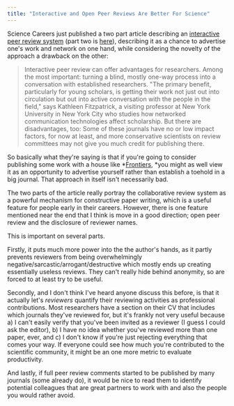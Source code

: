 ```yaml
---
title: "Interactive and Open Peer Reviews Are Better For Science"
---
```


Science Careers just published a two part article describing an [interactive peer review system](http://sciencecareers.sciencemag.org/career_magazine/previous_issues/articles/2013_04_09/caredit.a1300068) (part two is [here](http://sciencecareers.sciencemag.org/career_magazine/previous_issues/articles/2013_04_10/caredit.a1300069)), describing it as a chance to advertise one's work and network on one hand, while considering the novelty of the approach a drawback on the other:

> Interactive peer review can offer advantages for researchers. Among the  most important: turning a blind, mostly one-way process into a  conversation with established researchers. "The primary benefit,  particularly for young scholars, is getting their work not just out into  circulation but out into active conversation with the people in the  field," says Kathleen Fitzpatrick, a visiting professor at New York  University in New York City who studies how networked communication  technologies affect scholarship. But there are disadvantages, too: Some  of these journals have no or low impact factors, for now at least, and  more conservative scientists on review committees may not give you much  credit for publishing there.

So basically what they're saying is that if you're going to consider publishing some work with a house like *[Frontiers](http://www.frontiersin.org/), *you might as well view it as an opportunity to advertise yourself rather than establish a toehold in a big journal. That approach in itself isn't necessarily bad.

The two parts of the article really portray the collaborative review system as a powerful mechanism for constructive paper writing, which is a useful feature for people early in their careers. However, there is one feature mentioned near the end that I think is move in a good direction; open peer review and the disclosure of reviewer names. 

This is important on several parts.

Firstly, it puts much more power into the the author's hands, as it partly prevents reviewers from being overwhelmingly negative/sarcastic/arrogant/destructive which mostly ends up creating essentially useless reviews. They can't really hide behind anonymity, so are forced to at least try to be useful.

Secondly, and I don't think I've heard anyone discuss this before, is that it actually let's *reviewers* quantify their reviewing activities as professional contributions. Most researchers have a section on their CV that includes which journals they've reviewed for, but it's frankly not very useful because a) I can't easily verify that you've been invited as a reviewer (I guess I could ask the editor), b) I have no idea whether you've reviewed more than one paper, ever, and c) I don't know if you're just rejecting everything that comes your way. If everyone could see how much you're contributed to the scientific community, it might be an one more metric to evaluate productivity.

And lastly, if full peer review comments started to be published by many journals (some already do), it would be nice to read them to identify potential colleagues that are great partners to work with and also the people you would rather avoid.
